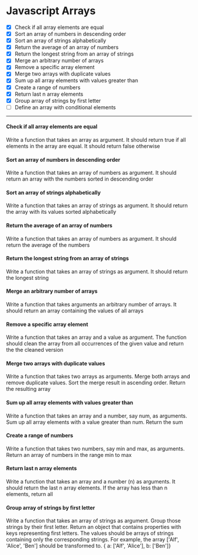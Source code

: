 # Javascript Arrays

- [x] Check if all array elements are equal
- [x] Sort an array of numbers in descending order
- [x] Sort an array of strings alphabetically
- [x] Return the average of an array of numbers
- [x] Return the longest string from an array of strings
- [x] Merge an arbitrary number of arrays
- [x] Remove a specific array element
- [x] Merge two arrays with duplicate values
- [x] Sum up all array elements with values greater than
- [x] Create a range of numbers
- [x] Return last n array elements
- [x] Group array of strings by first letter
- [ ] Define an array with conditional elements

***

#### Check if all array elements are equal
Write a function that takes an array as argument. It should return true if all elements in the array are equal. It should return false otherwise

#### Sort an array of numbers in descending order
Write a function that takes an array of numbers as argument. It should return an array with the numbers sorted in descending order

#### Sort an array of strings alphabetically
Write a function that takes an array of strings as argument. It should return the array with its values sorted alphabetically

#### Return the average of an array of numbers
Write a function that takes an array of numbers as argument. It should return the average of the numbers

#### Return the longest string from an array of strings
Write a function that takes an array of strings as argument. It should return the longest string

#### Merge an arbitrary number of arrays
Write a function that takes arguments an arbitrary number of arrays. It should return an array containing the values of all arrays

#### Remove a specific array element
Write a function that takes an array and a value as argument. The function should clean the array from all occurrences of the given value and return the the cleaned version

#### Merge two arrays with duplicate values
Write a function that takes two arrays as arguments. Merge both arrays and remove duplicate values. Sort the merge result in ascending order. Return the resulting array

#### Sum up all array elements with values greater than
Write a function that takes an array and a number, say num, as arguments. Sum up all array elements with a value greater than num. Return the sum

#### Create a range of numbers
Write a function that takes two numbers, say min and max, as arguments. Return an array of numbers in the range min to max

#### Return last n array elements
Write a function that takes an array and a number (n) as arguments. It should return the last n array elements. If the array has less than n elements, return all

#### Group array of strings by first letter
Write a function that takes an array of strings as argument. Group those strings by their first letter. Return an object that contains properties with keys representing first letters. The values should be arrays of strings containing only the corresponding strings. For example, the array ['Alf', 'Alice', 'Ben'] should be transformed to. { a: ['Alf', 'Alice'], b: ['Ben']}